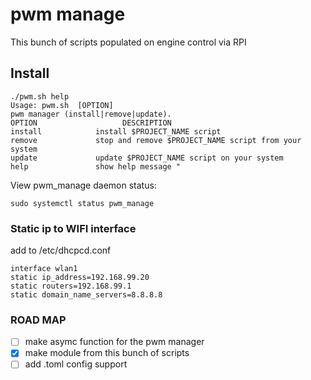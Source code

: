 # pwm manage

This bunch of scripts populated on engine control via RPI

## Install

```shell script
./pwm.sh help
Usage: pwm.sh  [OPTION]
pwm manager (install|remove|update).
OPTION                   DESCRIPTION
install            install $PROJECT_NAME script
remove             stop and remove $PROJECT_NAME script from your system
update             update $PROJECT_NAME script on your system
help               show help message "
```

View pwm_manage daemon status:

```shell script
sudo systemctl status pwm_manage
```


### Static ip to WIFI interface

add  to /etc/dhcpcd.conf
```
interface wlan1
static ip_address=192.168.99.20
static routers=192.168.99.1
static domain_name_servers=8.8.8.8
```
### ROAD MAP 

- [ ] make asymc function for the pwm manager
- [x] make module from this bunch of scripts
- [ ] add .toml config support
